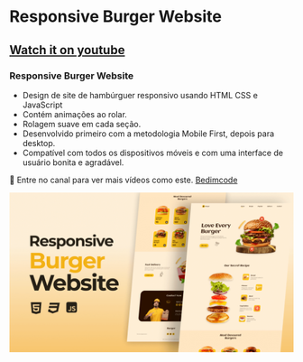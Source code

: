 # Responsive Burger Website

## [Watch it on youtube](https://youtu.be/PA-V-GxYa9w)

### Responsive Burger Website

- Design de site de hambúrguer responsivo usando HTML CSS e JavaScript
- Contém animações ao rolar.
- Rolagem suave em cada seção.
- Desenvolvido primeiro com a metodologia Mobile First, depois para desktop.
- Compatível com todos os dispositivos móveis e com uma interface de usuário bonita e agradável.

💙 Entre no canal para ver mais vídeos como este. [Bedimcode](https://www.youtube.com/@Bedimcode)

![preview img](/preview.png)
